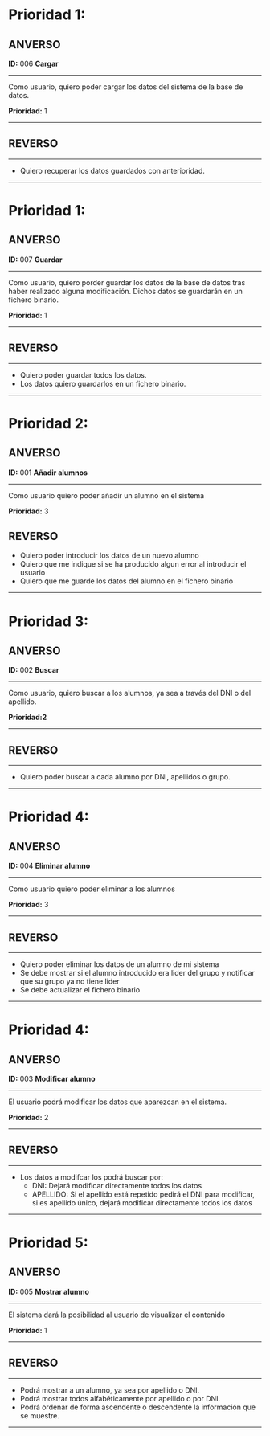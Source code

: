 # Prioridad 1:


## ANVERSO

**ID:** 006 **Cargar**

---

Como usuario, quiero poder cargar los datos del sistema de la base de datos.

**Prioridad:** 1

---

## REVERSO
---

* Quiero recuperar los datos guardados con anterioridad.

---


# Prioridad 1:


## ANVERSO

**ID:** 007 **Guardar**

---

Como usuario, quiero porder guardar los datos de la base de datos tras haber realizado alguna modificación. Dichos datos se guardarán en un fichero binario.

**Prioridad:** 1

---

## REVERSO
---

* Quiero poder guardar todos los datos.
* Los datos quiero guardarlos en un fichero binario.

---



# Prioridad 2:


## ANVERSO 


**ID:** 001 **Añadir alumnos**

---

Como usuario quiero poder añadir un alumno en el sistema

**Prioridad:** 3



## REVERSO

* Quiero poder introducir los datos de un nuevo alumno
* Quiero que me indique si se ha producido algun error al introducir el usuario
* Quiero que me guarde los datos del alumno en el fichero binario
---




# Prioridad 3:


## ANVERSO

**ID:** 002 **Buscar**

---

Como usuario, quiero buscar a los alumnos, ya sea a través del DNI o del apellido. 

**Prioridad:2** 

---

## REVERSO
---

* Quiero poder buscar a cada alumno por DNI, apellidos o grupo.

---



# Prioridad 4:


## ANVERSO

**ID:** 004 **Eliminar alumno**

---

Como usuario quiero poder eliminar a los alumnos

**Prioridad:** 3

---

## REVERSO
---

* Quiero poder eliminar los datos de un alumno de mi sistema
* Se debe mostrar si el alumno introducido era lider del grupo y notificar que su grupo ya no tiene lider
* Se debe actualizar el fichero binario

---



# Prioridad 4:


## ANVERSO

**ID:** 003 **Modificar alumno**

---

El usuario podrá modificar los datos que aparezcan en el sistema.

**Prioridad:** 2

---

## REVERSO
---

* Los datos a modifcar los podrá buscar por:
    * DNI: Dejará modificar directamente todos los datos
    * APELLIDO: Si el apellido está repetido pedirá el DNI para modificar, si es apellido único, dejará modificar directamente todos los datos

---



# Prioridad 5:


## ANVERSO

**ID:** 005 **Mostrar alumno**

---

El sistema dará la posibilidad al usuario de visualizar el contenido

**Prioridad:** 1

---

## REVERSO
---

* Podrá mostrar a un alumno, ya sea por apellido o DNI.
* Podrá mostrar todos alfabéticamente por apellido o por DNI.
* Podrá ordenar de forma ascendente o descendente la información que se muestre.

---







